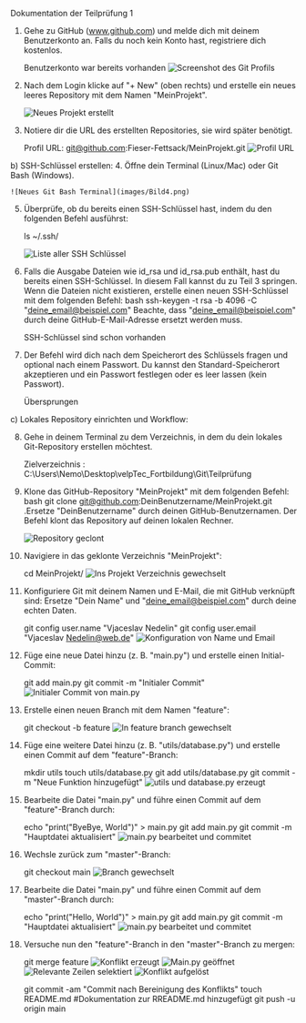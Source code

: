 Dokumentation der Teilprüfung 1 

1. Gehe zu GitHub (www.github.com) und melde dich mit deinem Benutzerkonto an. 
Falls du noch kein Konto hast, registriere dich kostenlos.

	Benutzerkonto war bereits vorhanden
	![Screenshot des Git Profils](images/Bild1.png)

2. Nach dem Login klicke auf "+ New" (oben rechts) und erstelle ein neues leeres Repository mit dem Namen "MeinProjekt".
 
	![Neues Projekt erstellt](images/Bild2.png)
 
3. Notiere dir die URL des erstellten Repositories, sie wird später benötigt.

	Profil URL: git@github.com:Fieser-Fettsack/MeinProjekt.git
	![Profil URL](images/Bild3.png)
 
b) SSH-Schlüssel erstellen: 
4. Öffne dein Terminal (Linux/Mac) oder Git Bash (Windows).
 
	![Neues Git Bash Terminal](images/Bild4.png)
 
5. Überprüfe, ob du bereits einen SSH-Schlüssel hast, indem du den folgenden Befehl ausführst: 

	ls ~/.ssh/
	
	![Liste aller SSH Schlüssel](images/Bild5.png)
 
6. Falls die Ausgabe Dateien wie id_rsa und id_rsa.pub enthält, hast du bereits einen SSH-Schlüssel. In diesem Fall kannst du zu Teil 3 springen. Wenn die Dateien nicht existieren, erstelle einen neuen SSH-Schlüssel mit dem folgenden Befehl: bash ssh-keygen -t rsa -b 4096 -C "deine_email@beispiel.com" Beachte, dass "deine_email@beispiel.com" durch deine GitHub-E-Mail-Adresse ersetzt werden muss.
	
	SSH-Schlüssel sind schon vorhanden
	
7. Der Befehl wird dich nach dem Speicherort des Schlüssels fragen und optional nach einem Passwort. Du kannst den Standard-Speicherort akzeptieren und ein Passwort festlegen oder es leer lassen (kein Passwort).
	
	Übersprungen
	
c) Lokales Repository einrichten und Workflow: 

8. Gehe in deinem Terminal zu dem Verzeichnis, in dem du dein lokales Git-Repository erstellen möchtest.

	Zielverzeichnis : C:\Users\Nemo\Desktop\velpTec_Fortbildung\Git\Teilprüfung
	
9. Klone das GitHub-Repository "MeinProjekt" mit dem folgenden Befehl: bash git clone git@github.com:DeinBenutzername/MeinProjekt.git .Ersetze "DeinBenutzername" durch deinen GitHub-Benutzernamen. Der Befehl klont das Repository auf deinen lokalen Rechner.

	![Repository geclont](images/Bild6.png)

10. Navigiere in das geklonte Verzeichnis "MeinProjekt":

	cd MeinProjekt/
	![Ins Projekt Verzeichnis gewechselt](images/Bild7.png)
	
11. Konfiguriere Git mit deinem Namen und E-Mail, die mit GitHub verknüpft sind:
	Ersetze "Dein Name" und "deine_email@beispiel.com" durch deine echten Daten.
	
	git config user.name "Vjaceslav Nedelin"
	git config user.email "Vjaceslav Nedelin@web.de"
	![Konfiguration von Name und Email](images/Bild8.png)
	
12. Füge eine neue Datei hinzu (z. B. "main.py") und erstelle einen Initial-Commit:

	git add main.py
	git commit -m "Initialer Commit"
	![Initialer Commit von main.py](images/Bild9.png)
	
13. Erstelle einen neuen Branch mit dem Namen "feature":

	git checkout -b feature
	![In feature branch gewechselt](images/Bild10.png)
	
14. Füge eine weitere Datei hinzu (z. B. "utils/database.py") und erstelle einen Commit auf dem "feature"-Branch:

	mkdir utils
	touch utils/database.py
	git add utils/database.py
	git commit -m "Neue Funktion hinzugefügt"
	![utils und database.py erzeugt](images/Bild11.png)
	
15. Bearbeite die Datei "main.py" und führe einen Commit auf dem "feature"-Branch durch:

	echo "print("ByeBye, World")" > main.py
	git add main.py
	git commit -m "Hauptdatei aktualisiert" 
	![main.py bearbeitet und commitet](images/Bild12.png)

16. Wechsle zurück zum "master"-Branch:

	git checkout main
	![Branch gewechselt](images/Bild13.png)
	
17. Bearbeite die Datei "main.py" und führe einen Commit auf dem "master"-Branch durch:

	echo "print("Hello, World")" > main.py
	git add main.py
	git commit -m "Hauptdatei aktualisiert"
	![main.py bearbeitet und commitet](images/Bild14.png)
 
18. Versuche nun den "feature"-Branch in den "master"-Branch zu mergen:

	git merge feature
	![Konflikt erzeugt](images/Bild15_1.png)
	![Main.py geöffnet](images/Bild15_2.png)
	![Relevante Zeilen selektiert](images/Bild15_3.png)
	![Konflikt aufgelöst](images/Bild15_4.png)
	
	git commit -am "Commit nach Bereinigung des Konflikts"
	touch README.md
	#Dokumentation zur RREADME.md hinzugefügt 
	git push -u origin main
 
 
 
